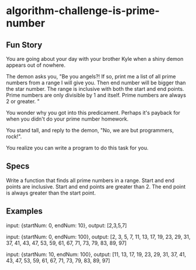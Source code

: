 # algorithm-challenge-is-prime-number

Fun Story
----------
You are going about your day with your brother Kyle when a shiny demon appears out of nowhere. 

The demon asks you, "Be you angels?! If so, 
print me a list of all prime numbers from a range I will give you.
Then end number will be bigger than the star number.
The range is inclusive with both the start and end points.
Prime numbers are only divisible by 1 and itself. Prime numbers are
always 2 or greater. 
"

You wonder why you got into this predicament. Perhaps it's payback for
when you didn't do your prime number homework. 

You stand tall, and reply to the demon, 
"No, we are but programmers, rock!".

You realize you can write a program to do this task for you. 

Specs
--------
Write a function that finds all prime numbers in a range. 
Start and end points are inclusive. 
Start and end points are greater than 2. 
The end point is always greater than the start point. 

Examples
--------
input: {startNum: 0, endNum: 10},
output: [2,3,5,7]

input: {startNum: 0, endNum: 100},
output: [2, 3, 5, 7, 11, 13, 17, 19, 23, 29, 31, 37, 41, 43, 47, 53, 59, 61, 67, 71, 73, 79, 83, 89, 97]

input: {startNum: 10, endNum: 100},
output: [11, 13, 17, 19, 23, 29, 31, 37, 41, 43, 47, 53, 59, 61, 67, 71, 73, 79, 83, 89, 97]